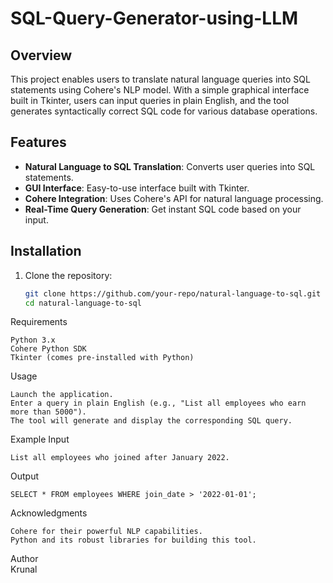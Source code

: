 # SQL-Query-Generator-using-LLM

## Overview
This project enables users to translate natural language queries into SQL statements using Cohere's NLP model. With a simple graphical interface built in Tkinter, users can input queries in plain English, and the tool generates syntactically correct SQL code for various database operations.

## Features
- **Natural Language to SQL Translation**: Converts user queries into SQL statements.
- **GUI Interface**: Easy-to-use interface built with Tkinter.
- **Cohere Integration**: Uses Cohere's API for natural language processing.
- **Real-Time Query Generation**: Get instant SQL code based on your input.

## Installation
1. Clone the repository:
   ```bash
   git clone https://github.com/your-repo/natural-language-to-sql.git
   cd natural-language-to-sql
   ```
Requirements  
```
Python 3.x
Cohere Python SDK
Tkinter (comes pre-installed with Python)
```
Usage  
```
Launch the application.
Enter a query in plain English (e.g., "List all employees who earn more than 5000").
The tool will generate and display the corresponding SQL query.
```

Example
Input
```
List all employees who joined after January 2022.
```
Output
```
SELECT * FROM employees WHERE join_date > '2022-01-01';
```

Acknowledgments

    Cohere for their powerful NLP capabilities.
    Python and its robust libraries for building this tool.

Author  
Krunal  
